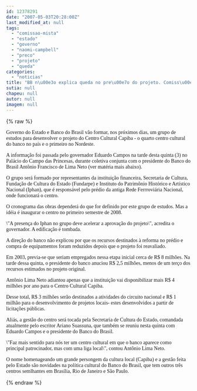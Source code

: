 ```yaml
---
id: 12378291
date: "2007-05-03T20:28:00Z"
last_modified_at: null
tags:
  - "comissao-mista"
  - "estado"
  - "governo"
  - "naomi-campbell"
  - "preco"
  - "projeto"
  - "queda"
categories:
  - "noticias"
title: "BB n\u00e3o explica queda no pre\u00e7o do projeto. Comiss\u00e3o com Governo do Estado definir\u00e1 o projeto"
sutia: null
chapeu: null
autor: null
imagem: null
---
```

{% raw %}
<p><P><FONT face=Verdana>Governo do Estado e Banco do Brasil vão formar, </FONT><FONT face=Verdana>nos próximos dias, um grupo de estudos para </FONT><FONT face=Verdana>desenvolver o projeto do Centro Cultural Capiba </FONT><FONT face=Verdana>- o quarto centro cultural do banco no país e o </FONT><FONT face=Verdana>primeiro no Nordeste.</FONT></P></p>
<p><P><FONT face=Verdana>A informação foi passada pelo governador </FONT><FONT face=Verdana>Eduardo Campos na tarde desta quinta (3) no </FONT><FONT face=Verdana>Palácio do Campo das Princesas, durante </FONT><FONT face=Verdana>coletiva conjunta com o presidente do Banco do </FONT><FONT face=Verdana>Brasil Antônio Francisco de Lima Neto (ver </FONT><FONT face=Verdana>matéria mais abaixo).&nbsp;&nbsp; </FONT></P></p>
<p><P><FONT face=Verdana>O grupo será formado por representantes da </FONT><FONT face=Verdana>instituição financeira, Secretaria de Cultura, </FONT><FONT face=Verdana>Fundação de Cultura do Estado (Fundarpe) e </FONT><FONT face=Verdana>Instituto do Patrimônio Histórico e Artístico </FONT><FONT face=Verdana>Nacional (Iphan), que é responsável pelo prédio </FONT><FONT face=Verdana>da antiga Rede Ferrroviária Nacional, onde </FONT><FONT face=Verdana>funcionará o centro.</FONT></P></p>
<p><P><FONT face=Verdana>O cronograma das obras dependerá do que for </FONT><FONT face=Verdana>definido por este grupo de estudos. Mas a idéia&nbsp;</FONT><FONT face=Verdana>é inaugurar o centro no primeiro semestre de </FONT><FONT face=Verdana>2008.</FONT></P></p>
<p><P><FONT face=Verdana>\"A presença do Iphan no grupo deve acelerar a </FONT><FONT face=Verdana>aprovação do projeto\", acredita o governador. A edificação </FONT><FONT face=Verdana>é tombada.</FONT></P></p>
<p><P><FONT face=Verdana>A direção do banco não explicou por que os </FONT><FONT face=Verdana>recursos destinados à reforma no prédio e </FONT><FONT face=Verdana>compra de equipamentos foram reduzidos depois </FONT><FONT face=Verdana>que o projeto foi reavaliado.</FONT></P></p>
<p><P><FONT face=Verdana>Em 2003, previa-se que seriam empregados nessa </FONT><FONT face=Verdana>etapa inicial cerca de R$ 8 milhões. Na tarde </FONT><FONT face=Verdana>dessa quinta, o presidente do banco anuciou R$ </FONT><FONT face=Verdana>2,5 milhões, menos de um terço dos recursos </FONT><FONT face=Verdana>estimados no projeto original.</FONT></P></p>
<p><P><FONT face=Verdana>Antônio Lima Neto adiantou apenas que a </FONT><FONT face=Verdana>instituição vai disponibilizar mais R$ 4 </FONT><FONT face=Verdana>milhões por ano para o Centro Cultural Capiba. </FONT></P></p>
<p><P><FONT face=Verdana>Desse total, R$ 3 milhões serão destinados a </FONT><FONT face=Verdana>atividades do circuito nacional e R$ 1 milhão </FONT><FONT face=Verdana>para o desenvolvimento de projetos locais- </FONT><FONT face=Verdana>estes desenvolvidos a partir de licitações </FONT><FONT face=Verdana>públicas.</FONT></P></p>
<p><P><FONT face=Verdana>Aliás, a gestão do centro será tocada pela&nbsp;</FONT><FONT face=Verdana>Secretaria de Cultura do Estado, comandada </FONT><FONT face=Verdana>atualmente pelo escritor Ariano Suassuna, que </FONT><FONT face=Verdana>também se reuniu nesta quinta com Eduardo </FONT><FONT face=Verdana>Campos e o presidente do Banco do Brasil.</FONT></P></p>
<p><P><FONT face=Verdana>\"Faz mais sentido para nós ter um centro </FONT><FONT face=Verdana>cultural em que o banco aparece como principal </FONT><FONT face=Verdana>patrocinador, mas com uma liga local\", contou </FONT><FONT face=Verdana>Antônio Lima Neto.</FONT></P></p>
<p><P><FONT face=Verdana>O nome homenageando um grande persongem da </FONT><FONT face=Verdana>cultura local (Capiba) e a gestão feita pelo </FONT><FONT face=Verdana>Estado são novidades na política cultural do </FONT><FONT face=Verdana>Banco do Brasil, que tem outros três centros </FONT><FONT face=Verdana>semlhantes em Brasília, Rio de Janeiro e São </FONT><FONT face=Verdana>Paulo.&nbsp; </FONT></P> </p>
{% endraw %}